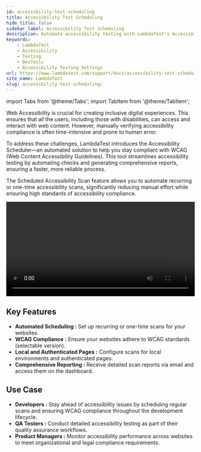 ```yaml
---
id: accessibility-test-scheduling
title: Accessibility Test Scheduling
hide_title: false
sidebar_label: Accessibility Test Scheduling
description: Automate accessibility testing with LambdaTest's Accessibility Scheduler. Schedule scans, ensure WCAG compliance, and get detailed reports effortlessly.
keywords:
    - LambdaTest
    - Accessibility
    - Testing
    - DevTools
    - Accessibility Testing Settings
url: https://www.lambdatest.com/support/docs/accessibility-test-scheduling/
site_name: LambdaTest
slug: accessibility-test-scheduling/
---
```


import Tabs from '@theme/Tabs';
import TabItem from '@theme/TabItem';

<script type="application/ld+json"
      dangerouslySetInnerHTML={{ __html: JSON.stringify({
       "@context": "https://schema.org",
        "@type": "BreadcrumbList",
        "itemListElement": [{
          "@type": "ListItem",
          "position": 1,
          "name": "Home",
          "item": "https://www.lambdatest.com"
        },{
          "@type": "ListItem",
          "position": 2,
          "name": "Support",
          "item": "https://www.lambdatest.com/support/docs/"
        },{
          "@type": "ListItem",
          "position": 3,
          "name": "Accessibility Test Scheduling",
          "item": "https://www.lambdatest.com/support/docs/accessibility-test-scheduling/"
        }]
      })
    }}
></script>
Web Accessibility is crucial for creating inclusive digital experiences. This ensures that all the users, including those with disabilities, can access and interact with web content. However, manually verifying accessibility compliance is often time-intensive and prone to human error.

To address these challenges, LambdaTest introduces the Accessibility Scheduler—an automated solution to help you stay compliant with WCAG (Web Content Accessibility Guidelines). This tool streamlines accessibility testing by automating checks and generating comprehensive reports, ensuring a faster, more reliable process.

The Scheduled Accessibility Scan feature allows you to automate recurring or one-time accessibility scans, significantly reducing manual effort while ensuring high standards of accessibility compliance.

<video class="right-side" width="100%" controls id="vid">
<source src= {require('../assets/images/accessibility-testing/accessibility-scheduling.mp4').default} type="video/mp4" />
</video>

## Key Features
- **Automated Scheduling :** Set up recurring or one-time scans for your websites.
- **WCAG Compliance :** Ensure your websites adhere to WCAG standards (selectable version).
- **Local and Authenticated Pages :** Configure scans for local environments and authenticated pages.
- **Comprehensive Reporting :** Receive detailed scan reports via email and access them on the dashboard.

## Use Case
- **Developers :** Stay ahead of accessibility issues by scheduling regular scans and ensuring WCAG compliance throughout the development lifecycle.
- **QA Testers :** Conduct detailed accessibility testing as part of their quality assurance workflows.
- **Product Managers :** Monitor accessibility performance across websites to meet organizational and legal compliance requirements.

